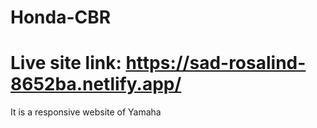 # Honda-CBR
# Live site link: https://sad-rosalind-8652ba.netlify.app/
It is a responsive website of Yamaha 
